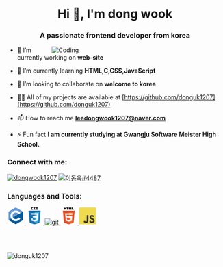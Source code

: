 <h1 align="center">Hi 👋, I'm dong wook</h1>
<h3 align="center">A passionate frontend developer from korea</h3>
<img align="right" alt="Coding" width="400" src="https://cdn.dribbble.com/users/1162077/screenshots/3848914/programmer.gif">

- 🔭 I’m currently working on **web-site**

- 🌱 I’m currently learning **HTML,C,CSS,JavaScript**

- 👯 I’m looking to collaborate on **welcome to korea**

- 👨‍💻 All of my projects are available at [https://github.com/donguk1207](https://github.com/donguk1207)

- 📫 How to reach me **leedongwook1207@naver.com**

- ⚡ Fun fact **I am currently studying at Gwangju Software Meister High School.**

<h3 align="left">Connect with me:</h3>
<p align="left">
<a href="https://instagram.com/dongwook1207" target="blank"><img align="center" src="https://raw.githubusercontent.com/rahuldkjain/github-profile-readme-generator/master/src/images/icons/Social/instagram.svg" alt="dongwook1207" height="30" width="40" /></a>
<a href="https://discord.gg/이동욱#4487" target="blank"><img align="center" src="https://raw.githubusercontent.com/rahuldkjain/github-profile-readme-generator/master/src/images/icons/Social/discord.svg" alt="이동욱#4487" height="30" width="40" /></a>
</p>

<h3 align="left">Languages and Tools:</h3>
<p align="left"> <a href="https://www.cprogramming.com/" target="_blank" rel="noreferrer"> <img src="https://raw.githubusercontent.com/devicons/devicon/master/icons/c/c-original.svg" alt="c" width="40" height="40"/> </a> <a href="https://www.w3schools.com/css/" target="_blank" rel="noreferrer"> <img src="https://raw.githubusercontent.com/devicons/devicon/master/icons/css3/css3-original-wordmark.svg" alt="css3" width="40" height="40"/> </a> <a href="https://git-scm.com/" target="_blank" rel="noreferrer"> <img src="https://www.vectorlogo.zone/logos/git-scm/git-scm-icon.svg" alt="git" width="40" height="40"/> </a> <a href="https://www.w3.org/html/" target="_blank" rel="noreferrer"> <img src="https://raw.githubusercontent.com/devicons/devicon/master/icons/html5/html5-original-wordmark.svg" alt="html5" width="40" height="40"/> </a> <a href="https://developer.mozilla.org/en-US/docs/Web/JavaScript" target="_blank" rel="noreferrer"> <img src="https://raw.githubusercontent.com/devicons/devicon/master/icons/javascript/javascript-original.svg" alt="javascript" width="40" height="40"/> </a> </p><br><br>

<p><img align="left" src="https://github-readme-stats.vercel.app/api/top-langs?username=donguk1207&show_icons=true&locale=en&layout=compact" alt="donguk1207" /></p>
